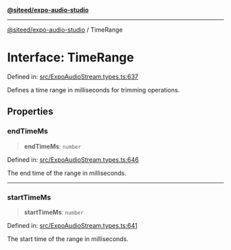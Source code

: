 [**@siteed/expo-audio-studio**](../README.md)

***

[@siteed/expo-audio-studio](../README.md) / TimeRange

# Interface: TimeRange

Defined in: [src/ExpoAudioStream.types.ts:637](https://github.com/deeeed/expo-audio-stream/blob/ce05d475b5bcbdb69a6269a6725b5e684604d29e/packages/expo-audio-studio/src/ExpoAudioStream.types.ts#L637)

Defines a time range in milliseconds for trimming operations.

## Properties

### endTimeMs

> **endTimeMs**: `number`

Defined in: [src/ExpoAudioStream.types.ts:646](https://github.com/deeeed/expo-audio-stream/blob/ce05d475b5bcbdb69a6269a6725b5e684604d29e/packages/expo-audio-studio/src/ExpoAudioStream.types.ts#L646)

The end time of the range in milliseconds.

***

### startTimeMs

> **startTimeMs**: `number`

Defined in: [src/ExpoAudioStream.types.ts:641](https://github.com/deeeed/expo-audio-stream/blob/ce05d475b5bcbdb69a6269a6725b5e684604d29e/packages/expo-audio-studio/src/ExpoAudioStream.types.ts#L641)

The start time of the range in milliseconds.
